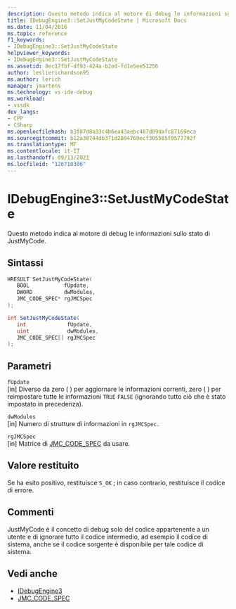 ```yaml
---
description: Questo metodo indica al motore di debug le informazioni sullo stato di JustMyCode.
title: IDebugEngine3::SetJustMyCodeState | Microsoft Docs
ms.date: 11/04/2016
ms.topic: reference
f1_keywords:
- IDebugEngine3::SetJustMyCodeState
helpviewer_keywords:
- IDebugEngine3::SetJustMyCodeState
ms.assetid: 8ec17fbf-df93-424a-b2ed-fd1e5ee51256
author: leslierichardson95
ms.author: lerich
manager: jmartens
ms.technology: vs-ide-debug
ms.workload:
- vssdk
dev_langs:
- CPP
- CSharp
ms.openlocfilehash: b3f87d8a33c4b6ea43aebc487d09dafc87169eca
ms.sourcegitcommit: b12a38744db371d2894769ecf305585f9577792f
ms.translationtype: MT
ms.contentlocale: it-IT
ms.lasthandoff: 09/13/2021
ms.locfileid: "126710306"
---
```

# <a name="idebugengine3setjustmycodestate"></a>IDebugEngine3::SetJustMyCodeState
Questo metodo indica al motore di debug le informazioni sullo stato di JustMyCode.

## <a name="syntax"></a>Sintassi

```cpp
HRESULT SetJustMyCodeState(
   BOOL           fUpdate,
   DWORD          dwModules,
   JMC_CODE_SPEC* rgJMCSpec
);
```

```csharp
int SetJustMyCodeState(
   int             fUpdate,
   uint            dwModules,
   JMC_CODE_SPEC[] rgJMCSpec
);
```

## <a name="parameters"></a>Parametri
`fUpdate`\
[in] Diverso da zero ( ) per aggiornare le informazioni correnti, zero ( ) per reimpostare tutte le informazioni `TRUE` `FALSE` (ignorando tutto ciò che è stato impostato in precedenza).

`dwModules`\
[in] Numero di strutture di informazioni in `rgJMCSpec.`

`rgJMCSpec`\
[in] Matrice di [JMC_CODE_SPEC](../../../extensibility/debugger/reference/jmc-code-spec.md) da usare.

## <a name="return-value"></a>Valore restituito
 Se ha esito positivo, restituisce `S_OK` ; in caso contrario, restituisce il codice di errore.

## <a name="remarks"></a>Commenti
 JustMyCode è il concetto di debug solo del codice appartenente a un utente e di ignorare tutto il codice intermedio, ad esempio il codice di sistema, anche se il codice sorgente è disponibile per tale codice di sistema.

## <a name="see-also"></a>Vedi anche
- [IDebugEngine3](../../../extensibility/debugger/reference/idebugengine3.md)
- [JMC_CODE_SPEC](../../../extensibility/debugger/reference/jmc-code-spec.md)
